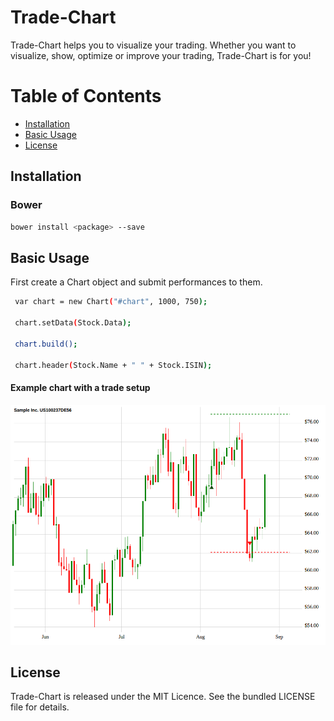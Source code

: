 # Trade-Chart

Trade-Chart helps you to visualize your trading. Whether you want to visualize, show, optimize or improve your trading, Trade-Chart is for you!

# Table of Contents

- [Installation](#installation)
- [Basic Usage](#basic-usage)
- [License](#license)


## Installation

### Bower

```sh
bower install <package> --save
```

## Basic Usage

First create a Chart object and submit performances to them.
```sh
 var chart = new Chart("#chart", 1000, 750);

 chart.setData(Stock.Data);

 chart.build();

 chart.header(Stock.Name + " " + Stock.ISIN);

```
#### Example chart with a trade setup
![Example](example.png)

## License

Trade-Chart is released under the MIT Licence. See the bundled LICENSE file for details.